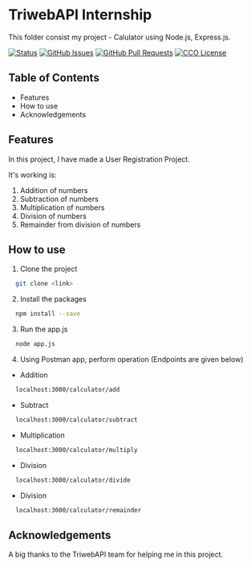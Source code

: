 # TriwebAPI Internship
This folder consist my project - Calulator using Node.js, Express.js.

[![Status](https://img.shields.io/badge/status-active-success.svg)](https://github.com/krish3742/TriwebAPI-Learning/) [![GitHub Issues](https://img.shields.io/github/issues/krish3742/TriwebAPI-Learning.svg)](https://github.com/krish3742/TriwebAPI-Learning/issues) [![GitHub Pull Requests](https://img.shields.io/github/issues-pr/krish3742/TriwebAPI-Learning.svg)](https://github.com/krish3742/TriwebAPI-Learning/pulls) [![CCO License](https://img.shields.io/badge/license-CCO-yellow.svg)](https://creativecommons.org/publicdomain/zero/1.0/)

## Table of Contents

 - Features
 - How to use
 - Acknowledgements

## Features

In this project, I have made a User Registration Project. 

It's working is:
1. Addition of numbers
2. Subtraction of numbers
3. Multiplication of numbers
4. Division of numbers
5. Remainder from division of numbers

## How to use

1. Clone the project
```bash
  git clone <link>
```
2. Install the packages
```bash
  npm install --save
```
3. Run the app.js
```bash
  node app.js
```
4. Using Postman app, perform operation (Endpoints are given below)

- Addition
```bash
  localhost:3000/calculator/add
```
   - Subtract
```bash
  localhost:3000/calculator/subtract
```
  - Multiplication
```bash
  localhost:3000/calculator/multiply
```
   - Division
```bash
  localhost:3000/calculator/divide
```
   - Division
```bash
  localhost:3000/calculator/remainder
```

## Acknowledgements

A big thanks to the TriwebAPI team for helping me in this project.
